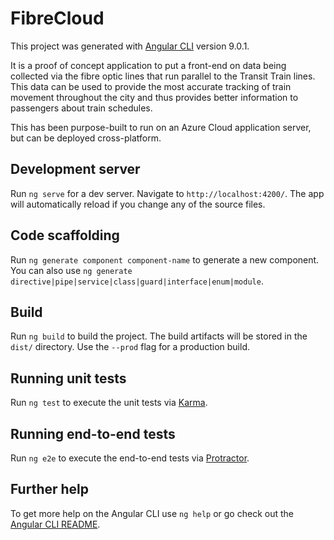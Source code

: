# FibreCloud

This project was generated with [Angular CLI](https://github.com/angular/angular-cli) version 9.0.1.

It is a proof of concept application to put a front-end on data being collected via the fibre optic lines that run parallel to the Transit Train lines. This data can be used to provide the most accurate tracking of train movement throughout the city and thus provides better information to passengers about train schedules.

This has been purpose-built to run on an Azure Cloud application server, but can be deployed cross-platform.

## Development server

Run `ng serve` for a dev server. Navigate to `http://localhost:4200/`. The app will automatically reload if you change any of the source files.

## Code scaffolding

Run `ng generate component component-name` to generate a new component. You can also use `ng generate directive|pipe|service|class|guard|interface|enum|module`.

## Build

Run `ng build` to build the project. The build artifacts will be stored in the `dist/` directory. Use the `--prod` flag for a production build.

## Running unit tests

Run `ng test` to execute the unit tests via [Karma](https://karma-runner.github.io).

## Running end-to-end tests

Run `ng e2e` to execute the end-to-end tests via [Protractor](http://www.protractortest.org/).

## Further help

To get more help on the Angular CLI use `ng help` or go check out the [Angular CLI README](https://github.com/angular/angular-cli/blob/master/README.md).
